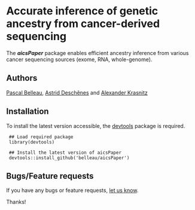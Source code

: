 # Accurate inference of genetic ancestry from cancer-derived sequencing #

The **_aicsPaper_** package enables efficient ancestry inference from various cancer sequencing sources (exome, RNA, whole-genome).

## Authors ##

[Pascal Belleau](http://ca.linkedin.com/in/pascalbelleau "Pascal Belleau"),
[Astrid Desch&ecirc;nes](http://ca.linkedin.com/in/astriddeschenes "Astrid Desch&ecirc;nes") and
[Alexander Krasnitz](https://www.cshl.edu/research/faculty-staff/alexander-krasnitz/ "Alexander Krasnitz")


## Installation ##

To install the latest version accessible, the [devtools](https://cran.r-project.org/web/packages/devtools/index.html) 
package is required.

     ## Load required package
     library(devtools)

     ## Install the latest version of aicsPaper
     devtools::install_github('belleau/aicsPaper')


## Bugs/Feature requests ##

If you have any bugs or feature requests, 
[let us know](https://github.com/belleau/aicsPaper/issues). 

Thanks!
